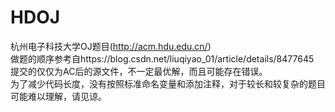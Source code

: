 # HDOJ
杭州电子科技大学OJ题目(http://acm.hdu.edu.cn/)  
做题的顺序参考自https://blog.csdn.net/liuqiyao_01/article/details/8477645  
提交的仅仅为AC后的源文件，不一定最优解，而且可能存在错误。  
为了减少代码长度，没有按照标准命名变量和添加注释，对于较长和较复杂的题目可能难以理解，请见谅。
